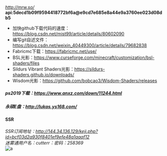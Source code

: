 *http://mrw.so/*  
**api:5decd1b09f9594418772bf6a@e9cd7e685e8a44e9a3760ee023d08db5**  
* 加快github下载代码的速度：https://blog.csdn.net/mist99/article/details/80602090  
* 编写git自述文件：https://blog.csdn.net/weixin_40449300/article/details/79682838  
* Fabricmc下载：https://fabricmc.net/use/  
* BSL光影：https://www.curseforge.com/minecraft/customization/bsl-shaders/files  
* Sildurs Vibrant Shaders光影：https://sildurs-shaders.github.io/downloads/  
* Wisdom光影：https://github.com/bobcao3/Wisdom-Shaders/releases  
##### ps2019下载：https://www.anxz.com/down/11244.html  
##### 永硕E盘：http://lukas.ys168.com/  
#### SSR  
*SSR订阅地址：http://144.34.136.129/keji.php?id=bcf03d2a930f8401ef9efe48a1aaaf12*  
*迷雾通用户名：cutterr：密码：258369*  
![a](https://github.com/LukasHe0908/Lukas/blob/master/logo/README-1.png)  
